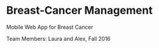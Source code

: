# Breast-Cancer Management
Mobile Web App for Breast Cancer

Team Members: Laura and Alex,  Fall 2016
